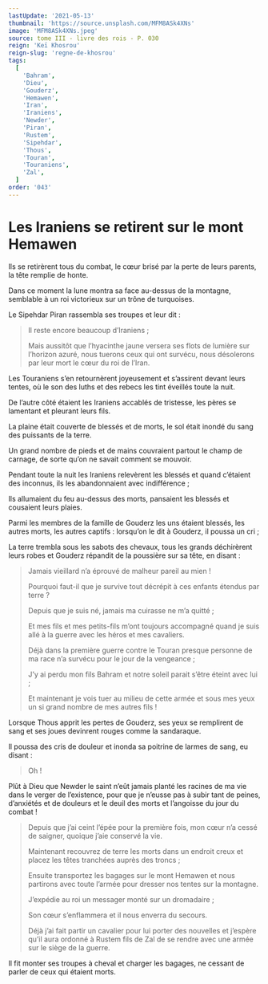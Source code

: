 ```yaml
---
lastUpdate: '2021-05-13'
thumbnail: 'https://source.unsplash.com/MFM8ASk4XNs'
image: 'MFM8ASk4XNs.jpeg'
source: tome III - livre des rois - P. 030
reign: 'Keï Khosrou'
reign-slug: 'regne-de-khosrou'
tags:
  [
    'Bahram',
    'Dieu',
    'Gouderz',
    'Hemawen',
    'Iran',
    'Iraniens',
    'Newder',
    'Piran',
    'Rustem',
    'Sipehdar',
    'Thous',
    'Touran',
    'Touraniens',
    'Zal',
  ]
order: '043'
---
```


# Les Iraniens se retirent sur le mont Hemawen

Ils se retirèrent tous du combat, le cœur brisé par la perte de leurs parents, la tête remplie de honte.

Dans ce moment la lune montra sa face au-dessus de la montagne, semblable à un roi victorieux sur un trône de turquoises.

Le Sipehdar Piran rassembla ses troupes et leur dit :

> Il reste encore beaucoup d’Iraniens ;
>
> Mais aussitôt que l’hyacinthe jaune versera ses flots de lumière sur l’horizon azuré, nous tuerons ceux qui ont survécu, nous désolerons par leur mort le cœur du roi de l’Iran.

Les Touraniens s’en retournèrent joyeusement et s’assirent devant leurs tentes, où le son des luths et des rebecs les tint éveillés toute la nuit.

De l’autre côté étaient les Iraniens accablés de tristesse, les pères se lamentant et pleurant leurs fils.

La plaine était couverte de blessés et de morts, le sol était inondé du sang des puissants de la terre.

Un grand nombre de pieds et de mains couvraient partout le champ de carnage, de sorte qu’on ne savait comment se mouvoir.

Pendant toute la nuit les Iraniens relevèrent les blessés et quand c’étaient des inconnus, ils les abandonnaient avec indifférence ;

Ils allumaient du feu au-dessus des morts, pansaient les blessés et cousaient leurs plaies.

Parmi les membres de la famille de Gouderz les uns étaient blessés, les autres morts, les autres captifs : lorsqu’on le dit à Gouderz, il poussa un cri ;

La terre trembla sous les sabots des chevaux, tous les grands déchirèrent leurs robes et Gouderz répandit de la poussière sur sa tête, en disant :

> Jamais vieillard n’a éprouvé de malheur pareil au mien !
>
> Pourquoi faut-il que je survive tout décrépit à ces enfants étendus par terre ?
>
> Depuis que je suis né, jamais ma cuirasse ne m’a quitté ;
>
> Et mes fils et mes petits-fils m’ont toujours accompagné quand je suis allé à la guerre avec les héros et mes cavaliers.
>
> Déjà dans la première guerre contre le Touran presque personne de ma race n’a survécu pour le jour de la vengeance ;
>
> J’y ai perdu mon fils Bahram et notre soleil parait s’être éteint avec lui ;
>
> Et maintenant je vois tuer au milieu de cette armée et sous mes yeux un si grand nombre de mes autres fils !

Lorsque Thous apprit les pertes de Gouderz, ses yeux se remplirent de sang et ses joues devinrent rouges comme la sandaraque.

Il poussa des cris de douleur et inonda sa poitrine de larmes de sang, eu disant :

> Oh !

Plût à Dieu que Newder le saint n’eût jamais planté les racines de ma vie dans le verger de l’existence, pour que je n’eusse pas à subir tant de peines, d’anxiétés et de douleurs et le deuil des morts et l’angoisse du jour du combat !

> Depuis que j’ai ceint l’épée pour la première fois, mon cœur n’a cessé de saigner, quoique j’aie conservé la vie.
>
> Maintenant recouvrez de terre les morts dans un endroit creux et placez les têtes tranchées auprès des troncs ;
>
> Ensuite transportez les bagages sur le mont Hemawen et nous partirons avec toute l’armée pour dresser nos tentes sur la montagne.
>
> J’expédie au roi un messager monté sur un dromadaire ;
>
> Son cœur s’enflammera et il nous enverra du secours.
>
> Déjà j’ai fait partir un cavalier pour lui porter des nouvelles et j’espère qu’il aura ordonné à Rustem fils de Zal de se rendre avec une armée sur le siège de la guerre.

Il fit monter ses troupes à cheval et charger les bagages, ne cessant de parler de ceux qui étaient morts.

